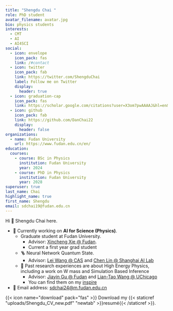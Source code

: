 ```yaml
---
title: "Shengdu Chai "
role: PhD student
avatar_filename: avatar.jpg
bio: physics students
interests:
  - CMT
  - AI
  - AI4SCI
social:
  - icon: envelope
    icon_pack: fas
    link: /#contact
  - icon: twitter
    icon_pack: fab
    link: https://twitter.com/ShengduChai
    label: Follow me on Twitter
    display:
      header: true
  - icon: graduation-cap
    icon_pack: fas
    link: https://scholar.google.com/citations?user=X3om7pwAAAAJ&hl=en&oi=ao
  - icon: github
    icon_pack: fab
    link: https://github.com/DanChai22
    display:
      header: false
organizations:
  - name: Fudan University
    url: https://www.fudan.edu.cn/en/
education:
  courses:
    - course: BSc in Physics
      institution: Fudan University
      year: 2024
    - course: PhD in Physics
      institution: Fudan University
      year: 2028
superuser: true
last_name: Chai
highlight_name: true
first_name: Shengdu
email: sdchai19@fudan.edu.cn
---
```

Hi 👋 Shengdu Chai here.

- 🏃‍ Currently working on **AI for Science (Physics)**.
    - Graduate student at Fudan University.
        - Advisor: [Xincheng Xie @ Fudan](https://icqm.pku.edu.cn/yw/directory/faculty/237476.htm).
        - Current a first year grad student
    - 🪜 Neural Network Quantum State.
        - Advisor: [Lei Wang @ CAS](https://scholar.google.com/citations?user=t4m9TCIAAAAJ&hl=en) and [Chen Lin @ Shanghai AI Lab](https://scholar.google.com/citations?user=rObgGWIAAAAJ&hl=en)
    - 🔧 Past research experiences are about High Energy Physics, including a work on W mass and Simulation Based Inference
        - Advisor: [Jiayin Gu @ Fudan](https://inspirehep.net/authors/1274618?ui-citation-summary=true) and [Lian-Tao Wang @ UChicago](https://inspirehep.net/authors/984146?ui-citation-summary=true)
        - You can find them on my [inspire](https://inspirehep.net/authors/2617322?ui-citation-summary=true)
- 📧 Email address: [sdchai24@m.fudan.edu.cn](mailto:sdchai24@m.fudan.edu.cn)


{{< icon name="download" pack="fas" >}} Download my {{< staticref "uploads/Shengdu_CV_new.pdf" "newtab" >}}resumé{{< /staticref >}}.
